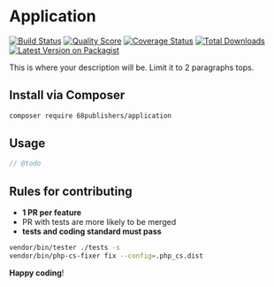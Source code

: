 # Application

[![Build Status][ico-travis]][link-travis]
[![Quality Score][ico-code-quality]][link-code-quality]
[![Coverage Status][ico-scrutinizer]][link-scrutinizer]
[![Total Downloads][ico-downloads]][link-downloads]
[![Latest Version on Packagist][ico-version]][link-packagist]

This is where your description will be. Limit it to 2 paragraphs tops.

## Install via Composer

``` bash
composer require 68publishers/application
```

## Usage

``` php
// @todo
```

## Rules for contributing

- **1 PR per feature**
- PR with tests are more likely to be merged
- **tests and coding standard must pass**

```bash
vendor/bin/tester ./tests -s
vendor/bin/php-cs-fixer fix --config=.php_cs.dist
```

**Happy coding**!

[ico-version]: https://img.shields.io/packagist/v/68publishers/application.svg?style=flat-square
[ico-travis]: https://img.shields.io/travis/68publishers/application/master.svg?style=flat-square
[ico-scrutinizer]: https://img.shields.io/scrutinizer/coverage/g/68publishers/application.svg?style=flat-square
[ico-code-quality]: https://img.shields.io/scrutinizer/g/68publishers/application.svg?style=flat-square
[ico-downloads]: https://img.shields.io/packagist/dt/68publishers/application.svg?style=flat-square

[link-packagist]: https://packagist.org/packages/68publishers/application
[link-travis]: https://travis-ci.org/68publishers/application
[link-scrutinizer]: https://scrutinizer-ci.com/g/68publishers/application/code-structure
[link-code-quality]: https://scrutinizer-ci.com/g/68publishers/application
[link-downloads]: https://packagist.org/packages/68publishers/application
